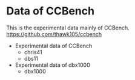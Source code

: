 # Data of CCBench
This is the experimental data mainly of CCBench.<br>
https://github.com/thawk105/ccbench

- Experimental data of CCBench
  - chris41<br>
  - dbs11
- Experimental data of dbx1000<br>
  - dbx1000

